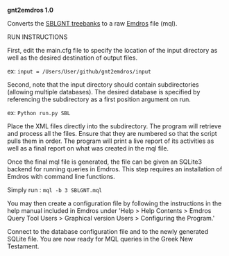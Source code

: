 **gnt2emdros 1.0**

Converts the [SBLGNT treebanks](https://github.com/biblicalhumanities/greek-new-testament/tree/master/syntax-trees/sblgnt) to a raw [Emdros](http://emdros.org) file (mql).


RUN INSTRUCTIONS

First, edit the main.cfg file to specify the location of the input directory as well as the desired destination of output files. 

ex: 
```input = /Users/User/github/gnt2emdros/input```

Second, note that the input directory should contain subdirectories (allowing multiple databases). The desired database is specified by referencing the subdirectory as a first position argument on run. 

ex: 
```Python run.py SBL```

Place the XML files directly into the subdirectory. The program will retrieve and process all the files. Ensure that they are numbered so that the script pulls them in order. The program will print a live report of its activities as well as a final report on what was created in the mql file.

Once the final mql file is generated, the file can be given an SQLite3 backend for running queries in Emdros. This step requires an installation of Emdros with command line functions.

Simply run :
```mql -b 3 SBLGNT.mql```

You may then create a configuration file by following the instructions in the help manual included in Emdros under 'Help > Help Contents > Emdros Query Tool Users > Graphical version Users > Configuring the Program.'

Connect to the database configuration file and to the newly generated SQLite file. You are now ready for MQL queries in the Greek New Testament.
